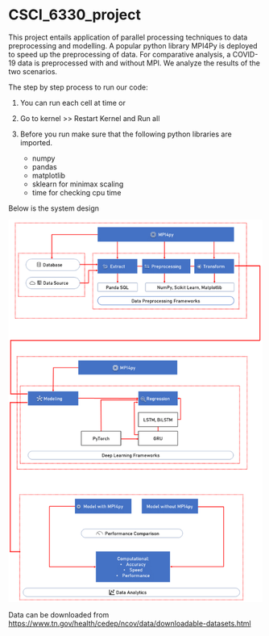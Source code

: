 # CSCI_6330_project

This project entails application of parallel processing techniques to data preprocessing and modelling.
A popular python library MPI4Py is deployed to speed up the preprocessing of data. For comparative analysis, 
a COVID-19 data is preprocessed with and without MPI. We analyze the results of the two scenarios.

The step by step process to run our code:

1. You can run each cell at time or

2. Go to kernel >> Restart Kernel and Run all

3. Before you run make sure that the following python libraries are imported.
   - numpy
   - pandas
   - matplotlib
   - sklearn for minimax scaling
   - time for checking cpu time




Below is the system design

![System Design](Figures/sys_design.png)




Data can be downloaded from https://www.tn.gov/health/cedep/ncov/data/downloadable-datasets.html
